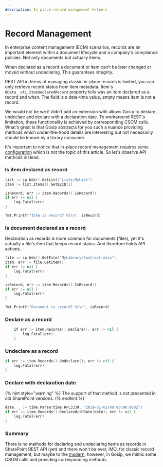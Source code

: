 ```yaml
---
description: In place record management helpers
---
```


# Record Management

In enterprise content management \(ECM\) scenarios, records are an important element within a document lifecycle and a company's compliance policies. Not only documents but actually items.

When declared as a record a document or item can't be later changed or moved without undeclaring. This guarantees integrity.

REST API in terms of managing classic in-place records is limited, you can only retrieve record status from item metadata. Item's `OData__vti_ItemDeclaredRecord` property tells was an item declared as a record and when. The field is a date-time value, empty means item is not a record.

We would not be we if didn't add an extension with allows Gosip to declare, undeclare and declare with a declaration date. To workaround REST's limitation, these functionality is achieved by corresponding CSOM calls. What's great is that Gosip abstracts for you such a nuance providing methods which under-the-hood details are interesting but not necessarily should be known by a library consumer.

It's important to notice that in-place record management requires some [configuration](https://support.office.com/en-us/article/configuring-in-place-records-management-7707a878-780c-4be6-9cb0-9718ecde050a) which is not the topic of this article. So let's observe API methods instead.

### Is item declared as record

```go
list := sp.Web().GetList("Lists/MyList")
item := list.Items().GetByID(1)

isRecord, err := item.Records().IsRecord()
if err != nil {
	log.Fatal(err)
}

fmt.Printf("Item is record? %t\n", isRecord)
```

### Is document declared as a record

Declaration as records is more common for documents \(files\), yet it's actually a file's item that keeps record status. And therefore holds API actions.

```go
file := sp.Web().GetFile("MyLibrary/Contract.docx")
item, err := file.GetItem()
if err != nil {
	log.Fatal(err)
}

isRecord, err := item.Records().IsRecord()
if err != nil {
	log.Fatal(err)
}

fmt.Printf("Document is record? %t\n", isRecord)
```

### Declare as a record

```go
	if err := item.Records().Declare(); err != nil {
		log.Fatal(err)
	}
```

### Undeclare as a record

```go
if err := item.Records().Undeclare(); err != nil {
	log.Fatal(err)
}
```

### Declare with declaration date

{% hint style="warning" %}
The support of that method is not presented in old SharePoint versions.
{% endhint %}

```go
date, _ := time.Parse(time.RFC3339, "2019-01-01T08:00:00.000Z")
if err := item.Records().DeclareWithDate(date); err != nil {
	log.Fatal(err)
}
```

### Summary

There is no methods for declaring and undeclaring items as records in SharePoint REST API \(yet\) and there won't be ever, IMO, for classic record management, but maybe to the [modern](https://regarding365.com/modern-vs-classic-in-place-records-management-in-sharepoint-8424ebab29f1), however, in Gosip, we mimic some CSOM calls and providing corresponding methods.

